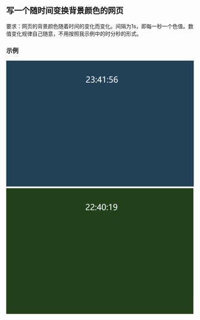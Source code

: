## 写一个随时间变换背景颜色的网页
要求：网页的背景颜色随着时间的变化而变化。间隔为1s，即每一秒一个色值。数值变化规律自己随意，不用按照我示例中的时分秒的形式。
### 示例
![](1.png)
![](2.png)
